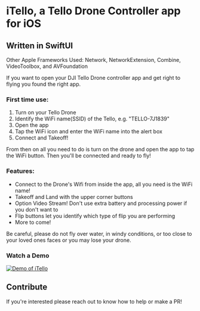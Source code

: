# iTello, a Tello Drone Controller app for iOS
## Written in SwiftUI
Other Apple Frameworks Used: Network, NetworkExtension, Combine, VideoToolbox, and AVFoundation

If you want to open your DJI Tello Drone controller app and get right to flying you found the right app.

### First time use:
1. Turn on your Tello Drone
2. Identify the WiFi name(SSID) of the Tello, e.g. "TELLO-7J1839"
3. Open the app
4. Tap the WiFi icon and enter the WiFi name into the alert box
5. Connect and Takeoff!

From then on all you need to do is turn on the drone and open the app to tap the WiFi button. Then you'll be connected and ready to fly!

### Features:

* Connect to the Drone's Wifi from inside the app, all you need is the WiFi name!
* Takeoff and Land with the upper corner buttons
* Option Video Stream! Don't use extra battery and processing power if you don't want to
* Flip buttons let you identify which type of flip you are performing
* More to come!

Be careful, please do not fly over water, in windy conditions, or too close to your loved ones faces or you may lose your drone.

### Watch a Demo
[![Demo of iTello](https://img.youtube.com/vi/eHCie0C5SJU/0.jpg)](https://www.youtube.com/watch?v=eHCie0C5SJU)

## Contribute
If you're interested please reach out to know how to help or make a PR!
